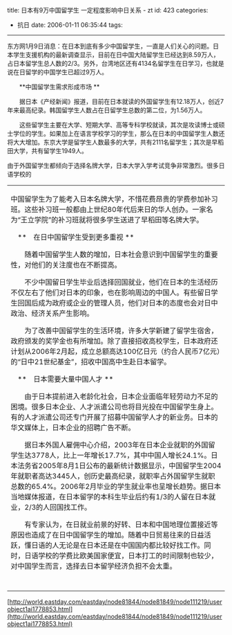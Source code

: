 title: 日本有9万中国留学生 一定程度影响中日关系  -  zt
id: 423
categories:
  - 抗日
date: 2006-01-11 06:35:44
tags:
---

<div id="msgcns!9697D6160EFEBC17!542" class="bvMsg"><div>东方网1月9日消息：在日本到底有多少中国留学生，一直是人们关心的问题。日本学生支援机构的最新调查显示，目前在日中国大陆留学生已经达到8.59万人，占日本留学生总人数的2/3。另外，台湾地区还有4134名留学生在日学习，也就是说在日留学的中国学生已超过9万人。 

　　**中国留学生需求形成市场 **
<p>　　据日本《产经新闻》报道，目前在日本就读的外国留学生有12.18万人，创近7年来最高纪录。韩国留学生人数占在日留学生总数的第二位，为1.56万人。 
<p>　　这些留学生主要在大学、短期大学、高等专科学校就读，其次是攻读博士或硕士学位的学生。如果加上在语言学校学习的学生，那么在日本的中国留学生人数还将大大增加。东京大学是留学生人数最多的大学，共有2111名留学生；其次是早稻田大学，共有留学生1949人。

由于外国留学生都倾向于选择名牌大学，日本大学入学考试竞争非常激烈。很多日语学校的 
<table cellspacing="0" cellpadding="0" width="95%" border="0">
<tbody>
<tr>
<td valign="top" align="left">
<p>中国留学生为了能考入日本名牌大学，不惜花费昂贵的学费参加补习班。这些补习班一般都由上世纪80年代后来日的华人创办。一家名为“王立学院”的补习班就将很多学生送进了早稻田等名牌大学。 
<p>　**　在日中国留学生受到更多重视 **
<p>　　随着中国留学生人数的增加，日本社会意识到中国留学生的重要性，对他们的关注度也在不断提高。 
<p>　　不少中国留日学生毕业后选择回国就业，他们在日本的生活经历不仅左右了他们对日本的印象，也在影响周边的中国人。有些留日学生回国后成为政府或企业的管理人员，他们对日本的态度也会对日中政治、经济关系产生影响。 
<p>　　为了改善中国留学生的生活环境，许多大学新建了留学生宿舍，政府颁发的奖学金也有所增加。除了直接招收高校学生，日本政府还计划从2006年2月起，成立总额高达100亿日元（约合人民币7亿元）的“日中21世纪基金”，招收中国高中生赴日本留学。 
<p>　**　日本需要大量中国人才 **
<p>　　由于日本提前进入老龄化社会，日本企业面临年轻劳动力不足的困境。很多日本企业、人才派遣公司也将目光投在中国留学生身上。有的人才派遣公司还专门开展了招募中国留学人才的新业务。日本的华文媒体上，日本企业的招聘广告不断。 
<p>　　据日本外国人雇佣中心介绍，2003年在日本企业就职的外国留学生达3778人，比上一年增长17.7%，其中中国人增长24.1%。日本法务省2005年8月1日公布的最新统计数据显示，中国留学生2004年就职者高达3445人，创历史最高纪录，就职率占外国留学生就职总数的65.4%。2006年2月毕业的学生就业率也呈增长趋势。据日本当地媒体报道，在日本留学的本科生毕业后约有1/3的人留在日本就业，2/3的人回国找工作。 
<p>　　有专家认为，在日就业前景的好转、日本和中国地理位置接近等原因也造成了在日中国留学生的增加。随着中日贸易往来的日益活跃，懂日语的人无论是在日本还是在中国国内都比较好找工作。同时，日语学校的学费比欧美国家便宜，日本打工的时间限制也较少，对中国学生而言，选择去日本留学经济负担不会太重。
</td></tr>
<tr>
<td> </td></tr></tbody></table></p>

[http://world.eastday.com/eastday/node81844/node81849/node111219/userobject1ai1778853.html](http://world.eastday.com/eastday/node81844/node81849/node111219/userobject1ai1778853.html)
</div></div>